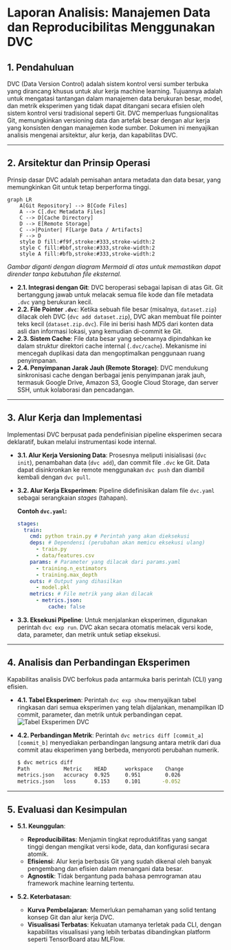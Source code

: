 # Laporan Analisis: Manajemen Data dan Reproducibilitas Menggunakan DVC

## 1. Pendahuluan

DVC (Data Version Control) adalah sistem kontrol versi sumber terbuka yang dirancang khusus untuk alur kerja machine learning. Tujuannya adalah untuk mengatasi tantangan dalam manajemen data berukuran besar, model, dan metrik eksperimen yang tidak dapat ditangani secara efisien oleh sistem kontrol versi tradisional seperti Git. DVC memperluas fungsionalitas Git, memungkinkan versioning data dan artefak besar dengan alur kerja yang konsisten dengan manajemen kode sumber. Dokumen ini menyajikan analisis mengenai arsitektur, alur kerja, dan kapabilitas DVC.

---

## 2. Arsitektur dan Prinsip Operasi

Prinsip dasar DVC adalah pemisahan antara metadata dan data besar, yang memungkinkan Git untuk tetap berperforma tinggi.

```mermaid
graph LR
    A[Git Repository] --> B[Code Files]
    A --> C[.dvc Metadata Files]
    C --> D[Cache Directory]
    D --> E[Remote Storage]
    C -->|Pointer| F[Large Data / Artifacts]
    F --> D
    style D fill:#f9f,stroke:#333,stroke-width:2
    style C fill:#bbf,stroke:#333,stroke-width:2
    style A fill:#bfb,stroke:#333,stroke-width:2
```

*Gambar diganti dengan diagram Mermaid di atas untuk memastikan dapat dirender tanpa kebutuhan file eksternal.*

-   **2.1. Integrasi dengan Git**: DVC beroperasi sebagai lapisan di atas Git. Git bertanggung jawab untuk melacak semua file kode dan file metadata `.dvc` yang berukuran kecil.
-   **2.2. File Pointer `.dvc`**: Ketika sebuah file besar (misalnya, `dataset.zip`) dilacak oleh DVC (`dvc add dataset.zip`), DVC akan membuat file pointer teks kecil (`dataset.zip.dvc`). File ini berisi hash MD5 dari konten data asli dan informasi lokasi, yang kemudian di-commit ke Git.
-   **2.3. Sistem Cache**: File data besar yang sebenarnya dipindahkan ke dalam struktur direktori cache internal (`.dvc/cache`). Mekanisme ini mencegah duplikasi data dan mengoptimalkan penggunaan ruang penyimpanan.
-   **2.4. Penyimpanan Jarak Jauh (Remote Storage)**: DVC mendukung sinkronisasi cache dengan berbagai jenis penyimpanan jarak jauh, termasuk Google Drive, Amazon S3, Google Cloud Storage, dan server SSH, untuk kolaborasi dan pencadangan.

---

## 3. Alur Kerja dan Implementasi

Implementasi DVC berpusat pada pendefinisian pipeline eksperimen secara deklaratif, bukan melalui instrumentasi kode internal.

-   **3.1. Alur Kerja Versioning Data**: Prosesnya meliputi inisialisasi (`dvc init`), penambahan data (`dvc add`), dan commit file `.dvc` ke Git. Data dapat disinkronkan ke remote menggunakan `dvc push` dan diambil kembali dengan `dvc pull`.

-   **3.2. Alur Kerja Eksperimen**: Pipeline didefinisikan dalam file `dvc.yaml` sebagai serangkaian *stages* (tahapan).

    **Contoh `dvc.yaml`:**
    ```yaml
    stages:
      train:
        cmd: python train.py # Perintah yang akan dieksekusi
        deps: # Dependensi (perubahan akan memicu eksekusi ulang)
          - train.py
          - data/features.csv
        params: # Parameter yang dilacak dari params.yaml
          - training.n_estimators
          - training.max_depth
        outs: # Output yang dihasilkan
          - model.pkl
        metrics: # File metrik yang akan dilacak
          - metrics.json:
              cache: false
    ```

-   **3.3. Eksekusi Pipeline**: Untuk menjalankan eksperimen, digunakan perintah `dvc exp run`. DVC akan secara otomatis melacak versi kode, data, parameter, dan metrik untuk setiap eksekusi.

---

## 4. Analisis dan Perbandingan Eksperimen

Kapabilitas analisis DVC berfokus pada antarmuka baris perintah (CLI) yang efisien.

-   **4.1. Tabel Eksperimen**: Perintah `dvc exp show` menyajikan tabel ringkasan dari semua eksperimen yang telah dijalankan, menampilkan ID commit, parameter, dan metrik untuk perbandingan cepat.
    ![Tabel Eksperimen DVC](https://dvc.org/img/exp-show-table.png)

-   **4.2. Perbandingan Metrik**: Perintah `dvc metrics diff [commit_a] [commit_b]` menyediakan perbandingan langsung antara metrik dari dua commit atau eksperimen yang berbeda, menyoroti perubahan numerik.

    ```sh
    $ dvc metrics diff
    Path           Metric    HEAD      workspace    Change
    metrics.json   accuracy  0.925     0.951        0.026
    metrics.json   loss      0.153     0.101       -0.052
    ```

---

## 5. Evaluasi dan Kesimpulan

-   **5.1. Keunggulan**:
    -   **Reproducibilitas**: Menjamin tingkat reproduktifitas yang sangat tinggi dengan mengikat versi kode, data, dan konfigurasi secara atomik.
    -   **Efisiensi**: Alur kerja berbasis Git yang sudah dikenal oleh banyak pengembang dan efisien dalam menangani data besar.
    -   **Agnostik**: Tidak bergantung pada bahasa pemrograman atau framework machine learning tertentu.

-   **5.2. Keterbatasan**:
    -   **Kurva Pembelajaran**: Memerlukan pemahaman yang solid tentang konsep Git dan alur kerja DVC.
    -   **Visualisasi Terbatas**: Kekuatan utamanya terletak pada CLI, dengan kapabilitas visualisasi yang lebih terbatas dibandingkan platform seperti TensorBoard atau MLFlow.